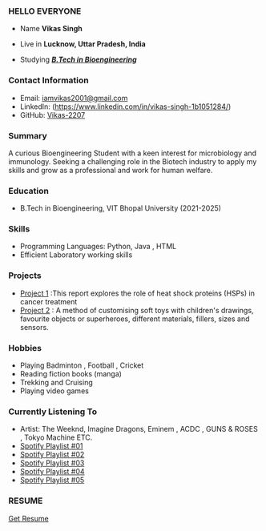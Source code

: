 ### HELLO EVERYONE 

- Name **Vikas Singh**

- Live in **Lucknow, Uttar Pradesh, India**

- Studying [***B.Tech in Bioengineering***](https://vitbhopal.ac.in/)

### Contact Information
- Email: iamvikas2001@gmail.com
- LinkedIn: (https://www.linkedin.com/in/vikas-singh-1b1051284/)
- GitHub: [Vikas-2207](https://github.com/Vikas-2207)

### Summary
A curious Bioengineering Student with a keen interest for microbiology and immunology. Seeking a challenging role in the Biotech industry to apply my skills and grow as a professional and work for human welfare.

### Education
- B.Tech in Bioengineering, VIT Bhopal University (2021-2025)

### Skills
- Programming Languages: Python,  Java , HTML
- Efficient Laboratory working skills

### Projects
- [Project 1](https://github.com/Vikas-2207/HSP-IN-CANCER-TREATMENT) :This report explores the role of heat shock proteins (HSPs) in cancer treatment
- [Project 2](https://github.com/Vikas-2207/Haptic-toys) : A method of customising soft toys with children's drawings, favourite objects or
superheroes, different materials, fillers, sizes and sensors.


### Hobbies
- Playing Badminton , Football , Cricket
- Reading fiction books (manga)
- Trekking and Cruising
- Playing video games

### Currently Listening To
- Artist: The Weeknd, Imagine Dragons, Eminem , ACDC , GUNS & ROSES , Tokyo Machine ETC.
- [Spotify Playlist #01](https://open.spotify.com/playlist/0j5mS51qKyRvc6wPgcjHRP?si=e875876064914937)
- [Spotify Playlist #02](https://open.spotify.com/playlist/63m6YlgxtdYzo8kHY8xshS?si=6903cabafbb3466c&nd=1)
- [Spotify Playlist #03](https://open.spotify.com/playlist/2q7xfd5yH97eTmWkPbCdFa?si=8de9a41cdac94c50&nd=1)
- [Spotify Playlist #04](https://open.spotify.com/playlist/1AQLzmkNrvJVAwec9iZSih?si=f982eec371c046df&nd=1)
- [Spotify Playlist #05](https://open.spotify.com/playlist/6SFsPoKuaT8Jsr2dgs6tUZ?si=f9600fa7097f421c&nd=1)

 ### RESUME
  [Get Resume](https://drive.google.com/file/d/1v1FmNgQ4YDlFonHZ8ae3j83KXry8VnHx/view?usp=sharing)

